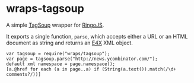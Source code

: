 # wraps-tagsoup

A simple [TagSoup](http://home.ccil.org/~cowan/XML/tagsoup/) wrapper for [RingoJS](http://ringojs.org/).

It exports a single function, `parse`, which accepts either a URL or an HTML document as string and returns an [E4X](http://rephrase.net/days/07/06/e4x) XML object.

    var tagsoup = require("wraps/tagsoup");
    var page = tagsoup.parse("http://news.ycombinator.com/");
    default xml namespace = page.namespace();
    [a.@href for each (a in page..a) if (String(a.text()).match(/\d+ comments?/))]
